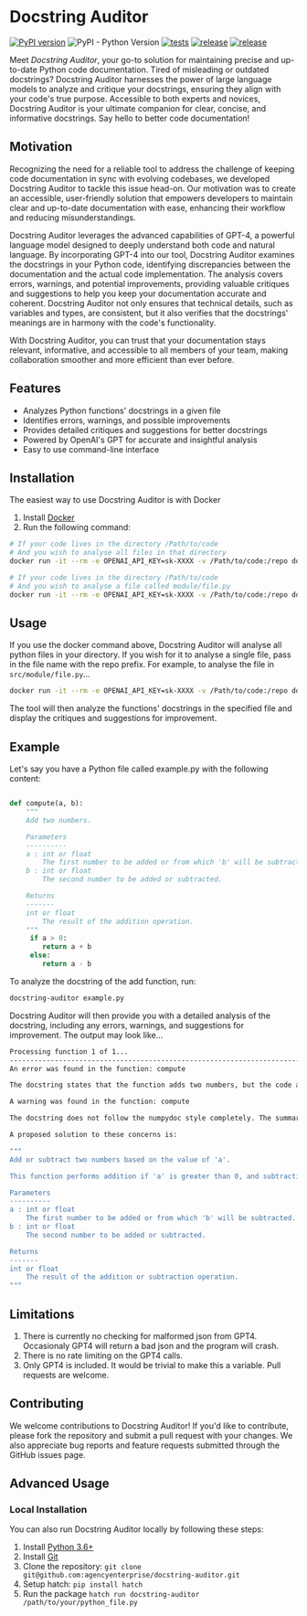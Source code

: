# Docstring Auditor

[![PyPI version](https://badge.fury.io/py/docstring-auditor.svg)](https://badge.fury.io/py/docstring-auditor)
![PyPI - Python Version](https://img.shields.io/pypi/pyversions/docstring-auditor)
[![tests](https://github.com/agencyenterprise/docstring-auditor/actions/workflows/test.yml/badge.svg)](https://github.com/agencyenterprise/docstring-auditor/actions/workflows/test.yml)
[![release](https://github.com/agencyenterprise/docstring-auditor/actions/workflows/release.yml/badge.svg)](https://github.com/agencyenterprise/docstring-auditor/actions/workflows/release.yml)
[![release](https://img.shields.io/badge/docker-success-brightgreen)](https://github.com/agencyenterprise/docstring-auditor/pkgs/container/docstring-auditor)


Meet _Docstring Auditor_, your go-to solution for maintaining precise and up-to-date Python code documentation.
Tired of misleading or outdated docstrings? Docstring Auditor harnesses the power of large language models to analyze and critique your docstrings,
ensuring they align with your code's true purpose. Accessible to both experts and novices,
Docstring Auditor is your ultimate companion for clear, concise, and informative docstrings.
Say hello to better code documentation!

## Motivation

Recognizing the need for a reliable tool to address the challenge of keeping code documentation in sync with evolving codebases, we developed Docstring Auditor to tackle this issue head-on. Our motivation was to create an accessible, user-friendly solution that empowers developers to maintain clear and up-to-date documentation with ease, enhancing their workflow and reducing misunderstandings.

Docstring Auditor leverages the advanced capabilities of GPT-4, a powerful language model designed to deeply understand both code and natural language. By incorporating GPT-4 into our tool, Docstring Auditor examines the docstrings in your Python code, identifying discrepancies between the documentation and the actual code implementation. The analysis covers errors, warnings, and potential improvements, providing valuable critiques and suggestions to help you keep your documentation accurate and coherent. Docstring Auditor not only ensures that technical details, such as variables and types, are consistent, but it also verifies that the docstrings' meanings are in harmony with the code's functionality.

With Docstring Auditor, you can trust that your documentation stays relevant, informative, and accessible to all members of your team, making collaboration smoother and more efficient than ever before.


## Features
- Analyzes Python functions' docstrings in a given file
- Identifies errors, warnings, and possible improvements
- Provides detailed critiques and suggestions for better docstrings
- Powered by OpenAI's GPT for accurate and insightful analysis
- Easy to use command-line interface


## Installation

The easiest way to use Docstring Auditor is with Docker

1. Install [Docker](https://docs.docker.com/get-docker/)
2. Run the following command:

```bash
# If your code lives in the directory /Path/to/code
# And you wish to analyse all files in that directory
docker run -it --rm -e OPENAI_API_KEY=sk-XXXX -v /Path/to/code:/repo docstring-auditor
```

```bash
# If your code lives in the directory /Path/to/code
# And you wish to analyse a file called module/file.py
docker run -it --rm -e OPENAI_API_KEY=sk-XXXX -v /Path/to/code:/repo docstring-auditor module/file.py
```

## Usage
If you use the docker command above, Docstring Auditor will analyse all python files in your directory.
If you wish for it to analyse a single file, pass in the file name with the repo prefix.
For example, to analyse the file in  `src/module/file.py`...

```bash
docker run -it --rm -e OPENAI_API_KEY=sk-XXXX -v /Path/to/code:/repo docstring-auditor /repo/src/module/file.py
```
The tool will then analyze the functions' docstrings in the specified file and display the critiques and suggestions for improvement.

## Example
Let's say you have a Python file called example.py with the following content:

```python

def compute(a, b):
    """
    Add two numbers.

    Parameters
    ----------
    a : int or float
        The first number to be added or from which 'b' will be subtracted.
    b : int or float
        The second number to be added or subtracted.

    Returns
    -------
    int or float
        The result of the addition operation.
    """
     if a > 0:
        return a + b
     else:
        return a - b

```

To analyze the docstring of the add function, run:

```bash
docstring-auditor example.py
```
Docstring Auditor will then provide you with a detailed analysis of the docstring, including any errors, warnings, and suggestions for improvement.
The output may look like...

```bash
Processing function 1 of 1...
--------------------------------------------------------------------------------
An error was found in the function: compute

The docstring states that the function adds two numbers, but the code also performs subtraction if 'a' is less than or equal to 0. The docstring should accurately describe both addition and subtraction operations.

A warning was found in the function: compute

The docstring does not follow the numpydoc style completely. The summary line should be a one-line summary, and the extended description should be provided in a separate paragraph.

A proposed solution to these concerns is:

"""
Add or subtract two numbers based on the value of 'a'.

This function performs addition if 'a' is greater than 0, and subtraction if 'a' is less than or equal to 0.

Parameters
----------
a : int or float
    The first number to be added or from which 'b' will be subtracted.
b : int or float
    The second number to be added or subtracted.

Returns
-------
int or float
    The result of the addition or subtraction operation.
"""

```

## Limitations

1. There is currently no checking for malformed json from GPT4. Occasionaly GPT4 will return a bad json and the program will crash.
2. There is no rate limiting on the GPT4 calls.
3. Only GPT4 is included. It would be trivial to make this a variable. Pull requests are welcome.


## Contributing
We welcome contributions to Docstring Auditor! If you'd like to contribute, please fork the repository and submit a pull request with your changes. We also appreciate bug reports and feature requests submitted through the GitHub issues page.


## Advanced Usage

### Local Installation
You can also run Docstring Auditor locally by following these steps:

1. Install [Python 3.6+](https://www.python.org/downloads/)
2. Install [Git](https://git-scm.com/downloads)
3. Clone the repository: `git clone git@github.com:agencyenterprise/docstring-auditor.git`
4. Setup hatch: `pip install hatch`
5. Run the package `hatch run docstring-auditor /path/to/your/python_file.py`



